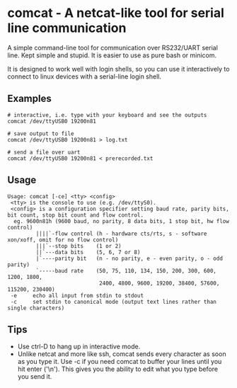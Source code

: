 # comcat - A netcat-like tool for serial line communication

A simple command-line tool for communication over RS232/UART serial line.
Kept simple and stupid. It is easier to use as pure bash or minicom.

It is designed to work well with login shells, so you can use it interactively to 
connect to linux devices with a serial-line login shell.

## Examples

    # interactive, i.e. type with your keyboard and see the outputs
    comcat /dev/ttyUSB0 19200n81
    
    # save output to file
    comcat /dev/ttyUSB0 19200n81 > log.txt
    
    # send a file over uart
    comcat /dev/ttyUSB0 19200n81 < prerecorded.txt

## Usage

```
Usage: comcat [-ce] <tty> <config>
 <tty> is the console to use (e.g. /dev/ttyS0).
 <config> is a configuration specifier setting baud rate, parity bits, bit count, stop bit count and flow control.
  eg. 9600n81h (9600 baud, no parity, 8 data bits, 1 stop bit, hw flow control)
         ||||`-flow control (h - hardware cts/rts, s - software xon/xoff, omit for no flow control)
         |||`--stop bits    (1 or 2)
         ||`---data bits    (5, 6, 7 or 8)
         |`----parity bit   (n - no parity, e - even parity, o - odd parity)
         `-----baud rate    (50, 75, 110, 134, 150, 200, 300, 600, 1200, 1800,
                             2400, 4800, 9600, 19200, 38400, 57600, 115200, 230400)
 -e     echo all input from stdin to stdout
 -c     set stdin to canonical mode (output text lines rather than single characters)
```

## Tips

* Use ctrl-D to hang up in interactive mode.
* Unlike netcat and more like ssh, comcat sends every character as soon as you type it. Use -c if you need comcat to buffer your lines until you hit enter ('\n'). This gives you the ability to edit what you type before you send it.
